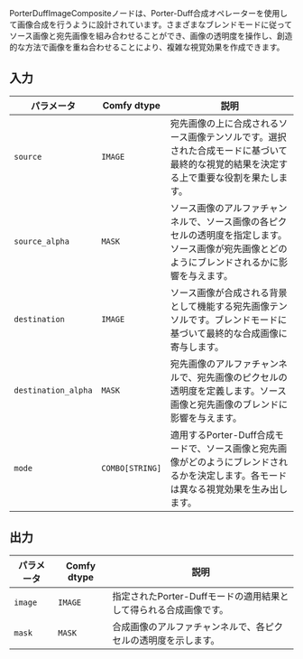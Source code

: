 
PorterDuffImageCompositeノードは、Porter-Duff合成オペレーターを使用して画像合成を行うように設計されています。さまざまなブレンドモードに従ってソース画像と宛先画像を組み合わせることができ、画像の透明度を操作し、創造的な方法で画像を重ね合わせることにより、複雑な視覚効果を作成できます。

## 入力

| パラメータ | Comfy dtype | 説明 |
| --------- | ------------ | ----------- |
| `source`  | `IMAGE`     | 宛先画像の上に合成されるソース画像テンソルです。選択された合成モードに基づいて最終的な視覚的結果を決定する上で重要な役割を果たします。 |
| `source_alpha` | `MASK` | ソース画像のアルファチャンネルで、ソース画像の各ピクセルの透明度を指定します。ソース画像が宛先画像とどのようにブレンドされるかに影響を与えます。 |
| `destination` | `IMAGE` | ソース画像が合成される背景として機能する宛先画像テンソルです。ブレンドモードに基づいて最終的な合成画像に寄与します。 |
| `destination_alpha` | `MASK` | 宛先画像のアルファチャンネルで、宛先画像のピクセルの透明度を定義します。ソース画像と宛先画像のブレンドに影響を与えます。 |
| `mode` | `COMBO[STRING]` | 適用するPorter-Duff合成モードで、ソース画像と宛先画像がどのようにブレンドされるかを決定します。各モードは異なる視覚効果を生み出します。 |

## 出力

| パラメータ | Comfy dtype | 説明 |
| --------- | ------------ | ----------- |
| `image`   | `IMAGE`     | 指定されたPorter-Duffモードの適用結果として得られる合成画像です。 |
| `mask`    | `MASK`      | 合成画像のアルファチャンネルで、各ピクセルの透明度を示します。 |
